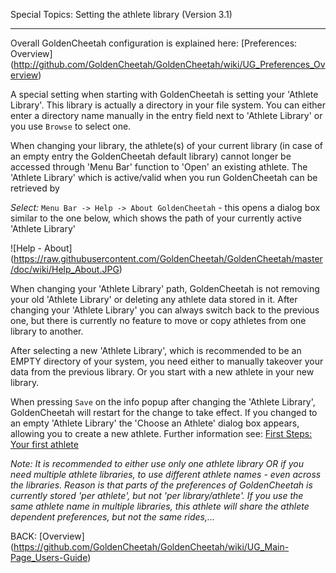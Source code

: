 Special Topics: Setting the athlete library (Version 3.1)
***

Overall GoldenCheetah configuration is explained here: [Preferences: Overview] (http://github.com/GoldenCheetah/GoldenCheetah/wiki/UG_Preferences_Overview)

A special setting when starting with GoldenCheetah is setting your 'Athlete Library'. This library is actually a directory in your file system. You can either enter a directory name manually in the entry field next to 'Athlete Library' or you use `Browse` to select one.

When changing your library, the athlete(s) of your current library (in case of an empty entry the GoldenCheetah default library) cannot longer be accessed through 'Menu Bar' function to 'Open' an existing athlete. The 'Athlete Library' which is active/valid when you run GoldenCheetah can be retrieved by 

_Select:_ `Menu Bar -> Help -> About GoldenCheetah` - this opens a dialog box similar to the one below, which shows the path of your currently active 'Athlete Library'

![Help - About] (https://raw.githubusercontent.com/GoldenCheetah/GoldenCheetah/master/doc/wiki/Help_About.JPG)

When changing your 'Athlete Library' path, GoldenCheetah is not removing your old 'Athlete Library' or deleting any athlete data stored in it. After changing your 'Athlete Library' you can always switch back to the previous one, but there is currently no feature to move or copy athletes from one library to another.

After selecting a new 'Athlete Library', which is recommended to be an EMPTY directory of your system, you need either to manually takeover your data from the previous library. Or you start with a new athlete in your new library.

When pressing `Save` on the info popup after changing the 'Athlete Library', GoldenCheetah will restart for the change to take effect. If you changed to an empty 'Athlete Library' the 'Choose an Athlete' dialog box appears, allowing you to create a new athlete. Further information see: [First Steps: Your first athlete](https://github.com/GoldenCheetah/GoldenCheetah/wiki/UG_First-Steps_Your-first-athlete)

 _Note: It is recommended to either use only one athlete library OR if you need multiple athlete libraries, to use different athlete names - even across the libraries. Reason is that parts of the preferences of GoldenCheetah is currently stored 'per athlete', but not 'per library/athlete'. If you use the same athlete name in multiple libraries, this athlete will share the athlete dependent preferences, but not the same rides,..._

BACK: [Overview] (https://github.com/GoldenCheetah/GoldenCheetah/wiki/UG_Main-Page_Users-Guide)